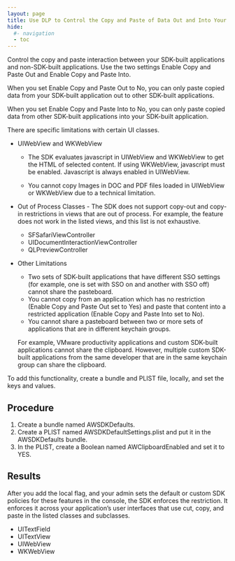 ```yaml
---
layout: page
title: Use DLP to Control the Copy and Paste of Data Out and Into Your SDK-Built Application
hide:
  #- navigation
  - toc
---
```


Control the copy and paste interaction between your SDK-built applications and non-SDK-built applications. Use the two settings Enable Copy and Paste Out and Enable Copy and Paste Into.

When you set Enable Copy and Paste Out to No, you can only paste copied data from your SDK-built application out to other SDK-built applications.

When you set Enable Copy and Paste Into to No, you can only paste copied data from other SDK-built applications into your SDK-built application.

There are specific limitations with certain UI classes.
* UIWebView and WKWebView
  * The SDK evaluates javascript in UIWebView and WKWebView to get the HTML of selected content. If using WKWebView, javascript must be enabled. Javascript is always enabled in UIWebView.

  * You cannot copy Images in DOC and PDF files loaded in UIWebView or WKWebView due to a technical limitation.
* Out of Process Classes - The SDK does not support copy-out and copy-in restrictions in views that are out of process. For example, the feature does not work in the listed views, and this list is not exhaustive.
  * SFSafariViewController
  * UIDocumentInteractionViewController
  * QLPreviewController
* Other Limitations
  * Two sets of SDK-built applications that have different SSO settings (for example, one is set with SSO on and another with SSO off) cannot share the pasteboard.
  * You cannot copy from an application which has no restriction (Enable Copy and Paste Out set to Yes) and paste that content into a restricted application (Enable Copy and Paste Into set to No).
  * You cannot share a pasteboard between two or more sets of applications that are in different keychain groups.

   For example, VMware productivity applications and custom SDK-built applications cannot share the clipboard. However, multiple custom SDK-built applications from the same developer that are in the same keychain group can share the clipboard.

To add this functionality, create a bundle and PLIST file, locally, and set the keys and values.

## Procedure

1. Create a bundle named AWSDKDefaults.
2. Create a PLIST named AWSDKDefaultSettings.plist and put it in the AWSDKDefaults bundle.
3. In the PLIST, create a Boolean named AWClipboardEnabled and set it to YES.

## Results

After you add the local flag, and your admin sets the default or custom SDK policies for these features in the console, the SDK enforces the restriction. It enforces it across your application’s user interfaces that use cut, copy, and paste in the listed classes and subclasses.
* UITextField
* UITextView
* UIWebView
* WKWebView